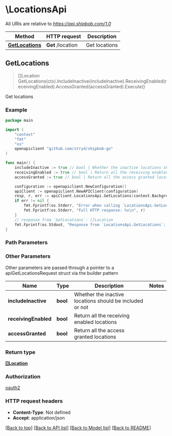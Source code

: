 # \LocationsApi

All URIs are relative to *https://api.shipbob.com/1.0*

Method | HTTP request | Description
------------- | ------------- | -------------
[**GetLocations**](LocationsApi.md#GetLocations) | **Get** /location | Get locations



## GetLocations

> []Location GetLocations(ctx).IncludeInactive(includeInactive).ReceivingEnabled(receivingEnabled).AccessGranted(accessGranted).Execute()

Get locations

### Example

```go
package main

import (
    "context"
    "fmt"
    "os"
    openapiclient "github.com/stryd/shipbob-go"
)

func main() {
    includeInactive := true // bool | Whether the inactive locations should be included or not (optional)
    receivingEnabled := true // bool | Return all the receiving enabled locations (optional)
    accessGranted := true // bool | Return all the access granted locations (optional)

    configuration := openapiclient.NewConfiguration()
    apiClient := openapiclient.NewAPIClient(configuration)
    resp, r, err := apiClient.LocationsApi.GetLocations(context.Background()).IncludeInactive(includeInactive).ReceivingEnabled(receivingEnabled).AccessGranted(accessGranted).Execute()
    if err != nil {
        fmt.Fprintf(os.Stderr, "Error when calling `LocationsApi.GetLocations``: %v\n", err)
        fmt.Fprintf(os.Stderr, "Full HTTP response: %v\n", r)
    }
    // response from `GetLocations`: []Location
    fmt.Fprintf(os.Stdout, "Response from `LocationsApi.GetLocations`: %v\n", resp)
}
```

### Path Parameters



### Other Parameters

Other parameters are passed through a pointer to a apiGetLocationsRequest struct via the builder pattern


Name | Type | Description  | Notes
------------- | ------------- | ------------- | -------------
 **includeInactive** | **bool** | Whether the inactive locations should be included or not | 
 **receivingEnabled** | **bool** | Return all the receiving enabled locations | 
 **accessGranted** | **bool** | Return all the access granted locations | 

### Return type

[**[]Location**](Location.md)

### Authorization

[oauth2](../README.md#oauth2)

### HTTP request headers

- **Content-Type**: Not defined
- **Accept**: application/json

[[Back to top]](#) [[Back to API list]](../README.md#documentation-for-api-endpoints)
[[Back to Model list]](../README.md#documentation-for-models)
[[Back to README]](../README.md)

